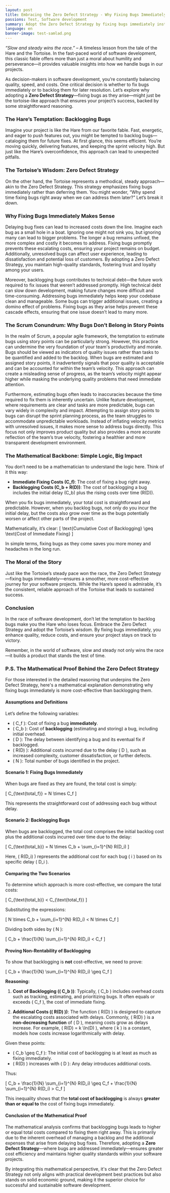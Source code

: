 ```yaml
---
layout: post
title: Embracing the Zero Defect Strategy - Why Fixing Bugs Immediately Wins the Race
passions: Test, Software development
summary: Adopt the Zero Defect Strategy by fixing bugs immediately instead of backlogging them. Inspired by the Hare and the Tortoise, this approach ensures higher quality, reduced costs, and increased customer satisfaction. Mathematical proofs show that backlogging bugs leads to greater expenses over time. In Scrum, avoid assigning story points to bugs as it masks quality issues and disrupts team velocity. Embracing a steady, proactive bug-fixing method leads to more successful and sustainable software projects.
language: en
banner-image: test-samlad.png
---
```


*“Slow and steady wins the race.”* – A timeless lesson from the tale of the Hare and the Tortoise. In the fast-paced world of software development, this classic fable offers more than just a moral about humility and perseverance—it provides valuable insights into how we handle bugs in our projects.

As decision-makers in software development, you’re constantly balancing quality, speed, and costs. One critical decision is whether to fix bugs immediately or to backlog them for later resolution. Let’s explore why adopting a **Zero Defect Strategy**—fixing bugs as they arise—might just be the tortoise-like approach that ensures your project’s success, backed by some straightforward reasoning.

### The Hare’s Temptation: Backlogging Bugs

Imagine your project is like the Hare from our favorite fable. Fast, energetic, and eager to push features out, you might be tempted to backlog bugs—cataloging them for future fixes. At first glance, this seems efficient. You’re moving quickly, delivering features, and keeping the sprint velocity high. But just like the Hare’s overconfidence, this approach can lead to unexpected pitfalls.

### The Tortoise’s Wisdom: Zero Defect Strategy

On the other hand, the Tortoise represents a methodical, steady approach—akin to the Zero Defect Strategy. This strategy emphasizes fixing bugs immediately rather than deferring them. You might wonder, “Why spend time fixing bugs right away when we can address them later?” Let’s break it down.

### Why Fixing Bugs Immediately Makes Sense

Delaying bug fixes can lead to increased costs down the line. Imagine each bug as a small hole in a boat. Ignoring one might not sink you, but ignoring many can lead to bigger problems. The longer a bug remains unfixed, the more complex and costly it becomes to address. Fixing bugs promptly prevents these escalating costs, ensuring your project remains on budget. Additionally, unresolved bugs can affect user experience, leading to dissatisfaction and potential loss of customers. By adopting a Zero Defect Strategy, you maintain high-quality standards, fostering trust and loyalty among your users.

Moreover, backlogging bugs contributes to technical debt—the future work required to fix issues that weren’t addressed promptly. High technical debt can slow down development, making future changes more difficult and time-consuming. Addressing bugs immediately helps keep your codebase clean and manageable. Some bugs can trigger additional issues, creating a domino effect of problems. Fixing bugs as they arise helps prevent these cascade effects, ensuring that one issue doesn’t lead to many more.

### The Scrum Conundrum: Why Bugs Don’t Belong in Story Points

In the realm of Scrum, a popular agile framework, the temptation to estimate bugs using story points can be particularly strong. However, this practice can undermine the very foundation of your team's productivity and morale. Bugs should be viewed as indicators of quality issues rather than tasks to be quantified and added to the backlog. When bugs are estimated and assigned story points, it inadvertently signals that poor quality is acceptable and can be accounted for within the team’s velocity. This approach can create a misleading sense of progress, as the team’s velocity might appear higher while masking the underlying quality problems that need immediate attention.

Furthermore, estimating bugs often leads to inaccuracies because the time required to fix them is inherently uncertain. Unlike feature development, where requirements are clear and tasks are more predictable, bugs can vary widely in complexity and impact. Attempting to assign story points to bugs can disrupt the sprint planning process, as the team struggles to accommodate unpredictable workloads. Instead of inflating velocity metrics with unresolved issues, it makes more sense to address bugs directly. This focus not only improves product quality but also provides a more accurate reflection of the team’s true velocity, fostering a healthier and more transparent development environment.

### The Mathematical Backbone: Simple Logic, Big Impact

You don’t need to be a mathematician to understand the logic here. Think of it this way:

- **Immediate Fixing Costs (C_f)**: The cost of fixing a bug right away.
- **Backlogging Costs (C_b + R(D))**: The cost of backlogging a bug includes the initial delay (C_b) plus the rising costs over time (R(D)).

When you fix bugs immediately, your total cost is straightforward and predictable. However, when you backlog bugs, not only do you incur the initial delay, but the costs also grow over time as the bugs potentially worsen or affect other parts of the project.

Mathematically, it’s clear:
\[ \text{Cumulative Cost of Backlogging} \geq \text{Cost of Immediate Fixing} \]

In simple terms, fixing bugs as they come saves you more money and headaches in the long run.

### The Moral of the Story

Just like the Tortoise’s steady pace won the race, the Zero Defect Strategy—fixing bugs immediately—ensures a smoother, more cost-effective journey for your software projects. While the Hare’s speed is admirable, it’s the consistent, reliable approach of the Tortoise that leads to sustained success.

### Conclusion

In the race of software development, don’t let the temptation to backlog bugs make you the Hare who loses focus. Embrace the Zero Defect Strategy and adopt the Tortoise’s wisdom. By fixing bugs immediately, you enhance quality, reduce costs, and ensure your project stays on track to victory.

Remember, in the world of software, slow and steady not only wins the race—it builds a product that stands the test of time.


### P.S. The Mathematical Proof Behind the Zero Defect Strategy

For those interested in the detailed reasoning that underpins the Zero Defect Strategy, here's a mathematical explanation demonstrating why fixing bugs immediately is more cost-effective than backlogging them.

#### **Assumptions and Definitions**

Let’s define the following variables:

- \( C_f \): Cost of fixing a bug **immediately**.
- \( C_b \): Cost of **backlogging** (estimating and storing) a bug, including initial overhead.
- \( D \): The delay between identifying a bug and its eventual fix if backlogged.
- \( R(D) \): Additional costs incurred due to the delay \( D \), such as increased complexity, customer dissatisfaction, or further defects.
- \( N \): Total number of bugs identified in the project.

#### **Scenario 1: Fixing Bugs Immediately**

When bugs are fixed as they are found, the total cost is simply:

\[
C_{\text{total\_f}} = N \times C_f
\]

This represents the straightforward cost of addressing each bug without delay.

#### **Scenario 2: Backlogging Bugs**

When bugs are backlogged, the total cost comprises the initial backlog cost plus the additional costs incurred over time due to the delay:

\[
C_{\text{total\_b}} = N \times C_b + \sum_{i=1}^{N} R(D_i)
\]

Here, \( R(D_i) \) represents the additional cost for each bug \( i \) based on its specific delay \( D_i \).

#### **Comparing the Two Scenarios**

To determine which approach is more cost-effective, we compare the total costs:

\[
C_{\text{total\_b}} < C_{\text{total\_f}}
\]

Substituting the expressions:

\[
N \times C_b + \sum_{i=1}^{N} R(D_i) < N \times C_f
\]

Dividing both sides by \( N \):

\[
C_b + \frac{1}{N} \sum_{i=1}^{N} R(D_i) < C_f
\]

#### **Proving Non-Rentability of Backlogging**

To show that backlogging is **not** cost-effective, we need to prove:

\[
C_b + \frac{1}{N} \sum_{i=1}^{N} R(D_i) \geq C_f
\]

**Reasoning:**

1. **Cost of Backlogging (\( C_b \))**: Typically, \( C_b \) includes overhead costs such as tracking, estimating, and prioritizing bugs. It often equals or exceeds \( C_f \), the cost of immediate fixing.

2. **Additional Costs (\( R(D) \))**: The function \( R(D) \) is designed to capture the escalating costs associated with delays. Commonly, \( R(D) \) is a **non-decreasing function** of \( D \), meaning costs grow as delays increase. For example, \( R(D) = k \ln(D) \), where \( k \) is a constant, models how costs increase logarithmically with delay.

Given these points:

- \( C_b \geq C_f \): The initial cost of backlogging is at least as much as fixing immediately.
- \( R(D) \) increases with \( D \): Any delay introduces additional costs.

Thus:

\[
C_b + \frac{1}{N} \sum_{i=1}^{N} R(D_i) \geq C_f + \frac{1}{N} \sum_{i=1}^{N} R(D_i) > C_f
\]

This inequality shows that the **total cost of backlogging** is always **greater than or equal to** the cost of fixing bugs immediately.

#### **Conclusion of the Mathematical Proof**

The mathematical analysis confirms that backlogging bugs leads to higher or equal total costs compared to fixing them right away. This is primarily due to the inherent overhead of managing a backlog and the additional expenses that arise from delaying bug fixes. Therefore, adopting a **Zero Defect Strategy**—where bugs are addressed immediately—ensures greater cost efficiency and maintains higher quality standards within your software projects.

By integrating this mathematical perspective, it's clear that the Zero Defect Strategy not only aligns with practical development best practices but also stands on solid economic ground, making it the superior choice for successful and sustainable software development.
